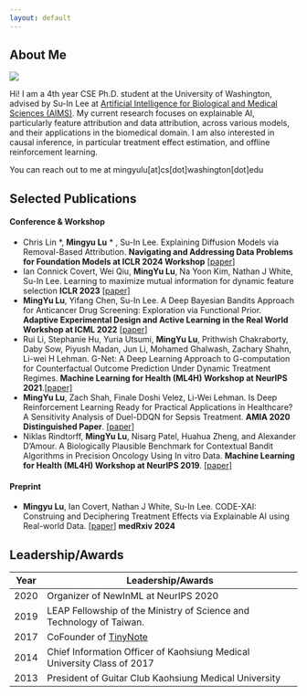 ```yaml
---
layout: default
---
```


## About Me

<img class="profile-picture" src="sherlock.jpg">

Hi! I am a 4th year CSE Ph.D. student at the University of Washington, advised by Su-In Lee at [Artificial Intelligence for Biological and Medical Sciences (AIMS)](https://aims.cs.washington.edu/). My current research focuses on explainable AI, particularly feature attribution and data attribution, across various models, and their applications in the biomedical domain. I am also interested in causal inference, in particular treatment effect estimation, and offline reinforcement learning. 

You can reach out to me at mingyulu[at]cs[dot]washington[dot]edu

## Selected Publications 


#### Conference & Workshop

- Chris Lin *, **Mingyu Lu** * , Su-In Lee. Explaining Diffusion Models via Removal-Based Attribution. **Navigating and Addressing  Data Problems for Foundation Models at ICLR 2024 Workshop** [[paper](https://arxiv.org/pdf/2407.03153)]
- Ian Connick Covert, Wei Qiu, **MingYu Lu**, Na Yoon Kim, Nathan J White, Su-In Lee. Learning to maximize mutual information for dynamic feature selection **ICLR 2023** [[paper]](https://proceedings.mlr.press/v202/covert23a/covert23a.pdf)
- **MingYu Lu**, Yifang Chen, Su-In Lee. A Deep Bayesian Bandits Approach for Anticancer Drug Screening: Exploration via Functional Prior. **Adaptive Experimental Design and Active Learning in the Real World Workshop at ICML 2022** [[paper](https://realworldml.github.io/files/cr/paper62.pdf)]
- Rui Li, Stephanie Hu, Yuria Utsumi, **MingYu Lu**, Prithwish Chakraborty, Daby Sow, Piyush Madan, Jun Li, Mohamed Ghalwash, Zachary Shahn, Li-wei H Lehman. G-Net: A Deep Learning Approach to G-computation for Counterfactual Outcome Prediction Under Dynamic Treatment Regimes. **Machine Learning for Health (ML4H) Workshop at NeurIPS 2021**.[[paper]](https://arxiv.org/abs/2003.10551)
- **MingYu Lu**, Zach Shah, Finale Doshi Velez, Li-Wei Lehman. Is Deep Reinforcement Learning Ready for Practical Applications in Healthcare? A Sensitivity Analysis of Duel-DDQN for Sepsis Treatment. **AMIA 2020 Distinguished Paper**. [[paper]](https://www.ncbi.nlm.nih.gov/pmc/articles/PMC8075511/)
- Niklas Rindtorff, **MingYu Lu**, Nisarg Patel, Huahua Zheng, and Alexander D’Amour. A Biologically Plausible Benchmark for Contextual Bandit Algorithms in Precision Oncology Using In vitro Data. **Machine Learning for Health (ML4H) Workshop at NeurIPS 2019**. [[paper]](https://arxiv.org/abs/1911.04389)

#### Preprint
- **Mingyu Lu**, Ian Covert, Nathan J White, Su-In Lee. CODE-XAI: Construing and Deciphering Treatment Effects via Explainable AI using Real-world Data. [[paper](https://www.medrxiv.org/content/medrxiv/early/2024/09/06/2024.09.04.24312866.full.pdf)] **medRxiv 2024**

## Leadership/Awards


Year | Leadership/Awards
-----|---------------
2020 | Organizer of NewInML at NeurIPS 2020 
2019 | LEAP Fellowship of the Ministry of Science and Technology of Taiwan. 
2017 | CoFounder of [TinyNote](https://thetinynotes.com/)
2014 | Chief Information Officer of Kaohsiung Medical University Class of 2017
2013 | President of Guitar Club Kaohsiung Medical University

